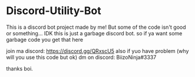 # Discord-Utility-Bot

This is a discord bot project made by me! But some of the code isn't good or something... IDK this is just a garbage discord bot. so if ya want some garbage code you get that here

join ma discord: https://discord.gg/QRxscU5
also if yuo have problem (why will you use this code but ok)  dm on discord: BiizoNinja#3337 

thanks boi.
